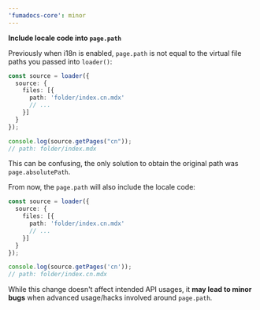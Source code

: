 ```yaml
---
'fumadocs-core': minor
---
```


**Include locale code into `page.path`**

Previously when i18n is enabled, `page.path` is not equal to the virtual file paths you passed into `loader()`:

```ts
const source = loader({
  source: {
    files: [{
      path: 'folder/index.cn.mdx'
      // ...
    }]
  }
});

console.log(source.getPages("cn"));
// path: folder/index.mdx
```

This can be confusing, the only solution to obtain the original path was `page.absolutePath`.

From now, the `page.path` will also include the locale code:

```ts
const source = loader({
  source: {
    files: [{
      path: 'folder/index.cn.mdx'
      // ...
    }]
  }
});

console.log(source.getPages('cn'));
// path: folder/index.cn.mdx
```

While this change doesn't affect intended API usages, it **may lead to minor bugs** when advanced usage/hacks involved around `page.path`.
